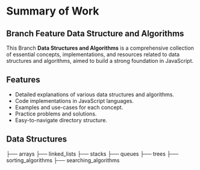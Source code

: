 # Summary of Work

## Branch Feature Data Structure and Algorithms 
This Branch **Data Structures and Algorithms** is a comprehensive collection of essential concepts, implementations, and resources related to data structures and algorithms, aimed to build a strong foundation in JavaScript.

## Features
- Detailed explanations of various data structures and algorithms.
- Code implementations in JavaScript languages.
- Examples and use-cases for each concept.
- Practice problems and solutions.
- Easy-to-navigate directory structure.

## Data Structures
├── arrays
├── linked_lists
├── stacks
├── queues
├── trees
├── sorting_algorithms
├── searching_algorithms
